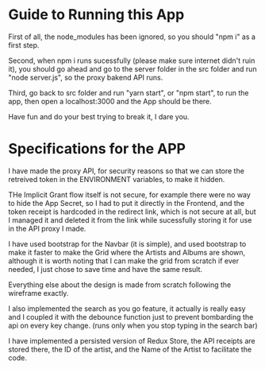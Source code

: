 # Guide to Running this App

First of all, the node_modules has been ignored, so you should "npm i" as a first step.

Second, when npm i runs sucessfully (please make sure internet didn't ruin it), you should go ahead and go to the server folder in the src folder and run "node server.js", so the proxy bakend API runs.

Third, go back to src folder and run "yarn start", or "npm start", to run the app, then open a localhost:3000 and the App should be there.

Have fun and do your best trying to break it, I dare you.

# Specifications for the APP

I have made the proxy API, for security reasons so that we can store the retreived token in the ENVIRONMENT variables, to make it hidden.

THe Implicit Grant flow itself is not secure, for example there were no way to hide the App Secret, so I had to put it directly in the Frontend, and the token receipt is hardcoded in the redirect link, which is not secure at all, but I managed it and deleted it from the link while sucessfully storing it for use in the API proxy I made.

I have used bootstrap for the Navbar (it is simple), and used bootstrap to make it faster to make the Grid where the Artists and Albums are shown, although it is worth noting that I can make the grid from scratch if ever needed, I just chose to save time and have the same result.

Everything else about the design is made from scratch following the wireframe exactly. 

I also implemented the search as you go feature, it actually is really easy and I coupled it with the debounce function just to prevent bombarding the api on every key change. (runs only when you stop typing in the search bar)

I have implemented a persisted version of Redux Store, the API receipts are stored there, the ID of the artist, and the Name of the Artist to facilitate the code.

